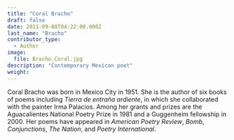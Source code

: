 ```yaml
---
title: "Coral Bracho"
draft: false
date: 2011-09-08T04:22:00.000Z
last_name: "Bracho"
contributor_type:
  - Author
image:
  file: Bracho_Coral.jpg
description: "Contemporary Mexican poet"
weight:
---
```


Coral Bracho was born in Mexico City in 1951. She is the author of six books of poems including _Tierra de entraña ardiente_, in which she collaborated with the painter Irma Palacios. Among her grants and prizes are the Aguacalientes National Poetry Prize in 1981 and a Guggenheim fellowship in 2000. Her poems have appeared in _American Poetry Review_, _Bomb_, _Conjunctions_, _The Nation_, and _Poetry International_.

